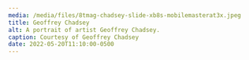 ```yaml
---
media: /media/files/8tmag-chadsey-slide-xb8s-mobilemasterat3x.jpeg
title: Geoffrey Chadsey
alt: A portrait of artist Geoffrey Chadsey.
caption: Courtesy of Geoffrey Chadsey
date: 2022-05-20T11:10:00-0500
---
```

